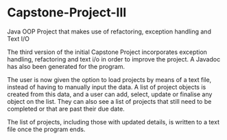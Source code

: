# Capstone-Project-III
Java OOP Project that makes use of refactoring, exception handling and Text I/O

The third version of the initial Capstone Project incorporates exception handling, refactoring and text i/o in order to improve the project. A Javadoc has also been generated for the program.

The user is now given the option to load projects by means of a text file, instead of having to manually input the data. A list of project objects is created from this data, and a user can add, select, update or finalise any object on the list. They can also see a list of projects that still need to be completed or that are past their due date.

The list of projects, including those with updated details, is written to a text file once the program ends.
